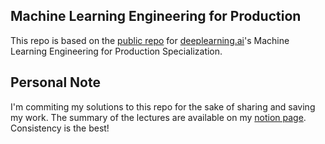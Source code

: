 ## Machine Learning Engineering for Production

This repo is based on the [public repo](https://github.com/https-deeplearning-ai/machine-learning-engineering-for-production-public) for [deeplearning.ai](https://www.deeplearning.ai/)'s Machine Learning Engineering for Production Specialization.

## Personal Note 

I'm commiting my solutions to this repo for the sake of sharing and saving my work.
The summary of the lectures are available on my [notion page](https://rrtstar.notion.site/bb7fe25b12e84d0fb1d93ef3421f3e71?v=d56370cecc10480f9c236e1ac56afbef). Consistency is the best!
